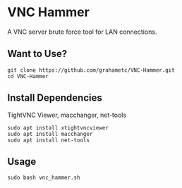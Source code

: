 # VNC Hammer
A VNC server brute force tool for LAN connections.

## Want to Use?
```
git clone https://github.com/grahametc/VNC-Hammer.git
cd VNC-Hammer
```

## Install Dependencies
TightVNC Viewer, macchanger, net-tools
```
sudo apt install xtightvncviewer
sudo apt install macchanger
sudo apt install net-tools
```





## Usage 
```
sudo bash vnc_hammer.sh
```
